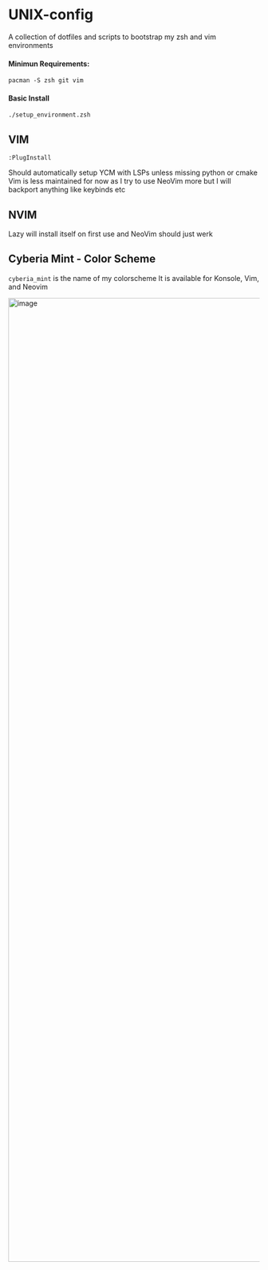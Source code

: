 # UNIX-config

A collection of dotfiles and scripts to bootstrap my zsh and vim environments

#### Minimun Requirements:
`pacman -S zsh git vim`

#### Basic Install 
`./setup_environment.zsh`

## VIM
`:PlugInstall`

Should automatically setup YCM with LSPs unless missing python or cmake
Vim is less maintained for now as I try to use NeoVim more but I will backport 
anything like keybinds etc

## NVIM
Lazy will install itself on first use and NeoVim should just werk

## Cyberia Mint - Color Scheme
`cyberia_mint` is the name of my colorscheme
It is available for Konsole, Vim, and Neovim

<img width="2147" height="1932" alt="image" src="https://github.com/user-attachments/assets/05dc39f3-3257-4cd5-9543-df842cf66139" />
